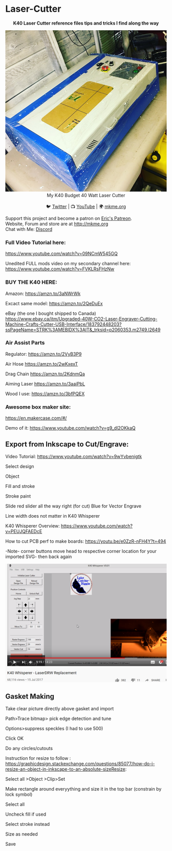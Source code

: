 # Laser-Cutter


<p align="center">
<b>K40 Laser Cutter reference files tips and tricks I find along the way</b><br>

<p align="center"><img src="https://github.com/MKme/Laser-Cutter/blob/master/Images/k40-mkmeorg.jpg"/>
My K40 Budget 40 Watt Laser Cutter
  <br>
<br>🐦 <a href="https://twitter.com/mkmeorg">Twitter</a>
| 📺 <a href="https://www.youtube.com/mkmeorg">YouTube</a>
| 🌍 <a href="http://www.mkme.org">mkme.org</a><br>

Support this project and become a patron on <a href="http://mkme.org/patreon">Eric's Patreon</a>.<br>
Website, Forum and store are at http://mkme.org <br>
Chat with Me: <a href="https://discord.gg/j9S4Fgv">Discord</a></b>
</p>

### Full Video Tutorial here:
https://www.youtube.com/watch?v=09NCmW545GQ

Unedited FULL mods video on my secondary channel here: https://www.youtube.com/watch?v=FVKLRsFHzNw

### BUY THE K40 HERE:
Amazon: https://amzn.to/3aNWrWk

Excact same model: https://amzn.to/2QeDuEx

eBay (the one I bought shipped to Canada) https://www.ebay.ca/itm/Upgraded-40W-CO2-Laser-Engraver-Cutting-Machine-Crafts-Cutter-USB-Interface/183792448203?ssPageName=STRK%3AMEBIDX%3AIT&_trksid=p2060353.m2749.l2649

### Air Assist Parts

Regulator: https://amzn.to/2VyB3P9

Air Hose https://amzn.to/2wKxexT

Drag Chain https://amzn.to/2KdnmQa

Aiming Laser https://amzn.to/3aaiPbL

Wood I use: https://amzn.to/3bfPQEX

### Awesome box maker site: 
https://en.makercase.com/#/

Demo of it: https://www.youtube.com/watch?v=g9_dl2OKkaQ 

## Export from Inkscape to Cut/Engrave:

Video Tutorial: https://www.youtube.com/watch?v=9wYvbenigtk

Select design

Object

Fill and stroke

Stroke paint

Slide red slider all the way right (for cut)  Blue for Vector Engrave

Line width does not matter in K40 Whisperer

K40 Whisperer Overview: https://www.youtube.com/watch?v=PEUJQFAEDcE

How to cut PCB perf to make boards: https://youtu.be/e0ZzR-nFH4Y?t=494 

-Note- corner buttons move head to respective corner location for your imported SVG- then back again
<p align="center"><img src="https://github.com/MKme/Laser-Cutter/blob/master/Images/Whisperer-Corners%20move%20laser%20to%20each%20corner%20of%20image%20then%20back.PNG"/></p>

## Gasket Making

Take clear picture directly above gasket and import

Path>Trace bitmap> pick edge detection and tune

Options>suppress speckles (I had to use 500)

Click OK

Do any circles/cutouts


Instruction for resize to follow :  https://graphicdesign.stackexchange.com/questions/85077/how-do-i-resize-an-object-in-inkscape-to-an-absolute-sizeResize:

Select all >Object >Clip>Set 

Make rectangle around everyything and size it in the top bar (constrain by lock symbol)

Select all 

Uncheck fill if used

Select stroke instead

Size as needed

Save


